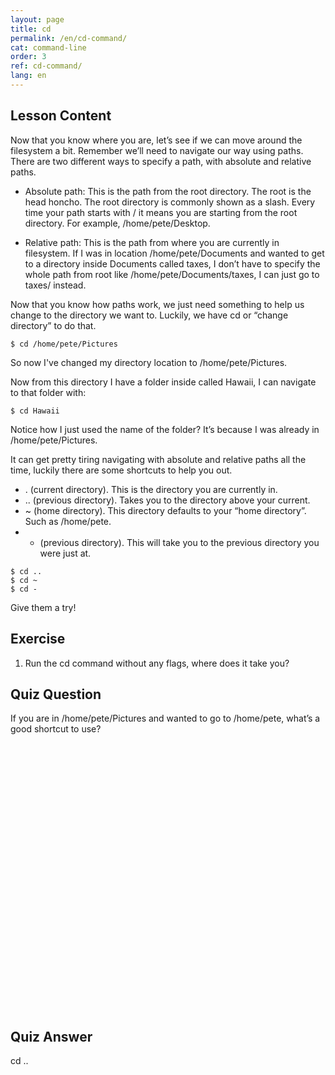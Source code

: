 ```yaml
---
layout: page
title: cd
permalink: /en/cd-command/
cat: command-line
order: 3
ref: cd-command/
lang: en
---
```

## Lesson Content

Now that you know where you are, let’s see if we can move around the filesystem a bit. Remember we’ll need to navigate our way using paths. There are two different ways to specify a path, with absolute and relative paths. 


* Absolute path: This is the path from the root directory. The root is the head honcho. The root directory is commonly shown as a slash. Every time your path starts with / it means you are starting from the root directory. For example, /home/pete/Desktop.

* Relative path: This is the path from where you are currently in filesystem. If I was in location /home/pete/Documents and wanted to get to a directory inside Documents called taxes, I don’t have to specify the whole path from root like /home/pete/Documents/taxes, I can just go to taxes/ instead.


Now that you know how paths work, we just need something to help us change to the directory we want to. Luckily, we have cd or “change directory” to do that. 

```$ cd /home/pete/Pictures``` 

So now I've changed my directory location to /home/pete/Pictures.

Now from this directory I have a folder inside called Hawaii, I can navigate to that folder with:

```$ cd Hawaii```

Notice how I just used the name of the folder? It’s because I was already in /home/pete/Pictures.

It can get pretty tiring navigating with absolute and relative paths all the time, luckily there are some shortcuts to help you out. 


* . (current directory). This is the directory you are currently in. 
* .. (previous directory). Takes you to the directory above your current.
* ~ (home directory). This directory defaults to your “home directory”. Such as /home/pete.
* - (previous directory). This will take you to the previous directory you were just at.


```$ cd .
$ cd ..
$ cd ~
$ cd -
```
Give them a try!

## Exercise

1. Run the cd command without any flags, where does it take you?

## Quiz Question

If you are in /home/pete/Pictures and wanted to go to /home/pete, what’s a good shortcut to use?  
<br /><br /><br /><br /><br /><br /><br /><br /><br /><br /><br /><br /><br /><br /><br /><br /><br /><br /><br /><br /><br /><br /><br /><br /><br /><br />
## Quiz Answer

cd ..
